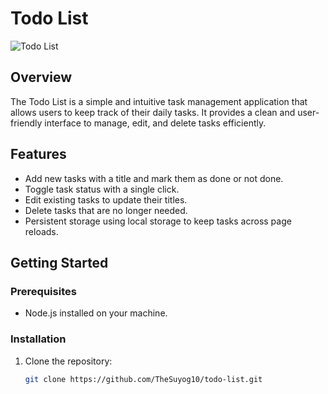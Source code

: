 # Todo List

![Todo List](https://i.pcmag.com/imagery/reviews/00f5bRMZER00ttT8JSd0jvO-28.fit_lim.size_315x179.v1681233198.jpg)

## Overview

The Todo List is a simple and intuitive task management application that allows users to keep track of their daily tasks. It provides a clean and user-friendly interface to manage, edit, and delete tasks efficiently.

## Features

- Add new tasks with a title and mark them as done or not done.
- Toggle task status with a single click.
- Edit existing tasks to update their titles.
- Delete tasks that are no longer needed.
- Persistent storage using local storage to keep tasks across page reloads.

## Getting Started

### Prerequisites

- Node.js installed on your machine.

### Installation

1. Clone the repository:

   ```bash
   git clone https://github.com/TheSuyog10/todo-list.git
   ```
